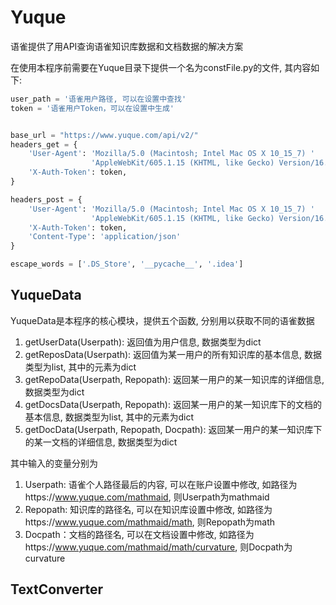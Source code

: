 # Yuque

语雀提供了用API查询语雀知识库数据和文档数据的解决方案

在使用本程序前需要在Yuque目录下提供一个名为constFile.py的文件, 其内容如下:

```python
user_path = '语雀用户路径, 可以在设置中查找'
token = '语雀用户Token，可以在设置中生成'


base_url = "https://www.yuque.com/api/v2/"
headers_get = {
    'User-Agent': 'Mozilla/5.0 (Macintosh; Intel Mac OS X 10_15_7) '
                  'AppleWebKit/605.1.15 (KHTML, like Gecko) Version/16.1 Safari/605.1.15',
    'X-Auth-Token': token,
}

headers_post = {
    'User-Agent': 'Mozilla/5.0 (Macintosh; Intel Mac OS X 10_15_7) '
                  'AppleWebKit/605.1.15 (KHTML, like Gecko) Version/16.1 Safari/605.1.15',
    'X-Auth-Token': token,
    'Content-Type': 'application/json'
}

escape_words = ['.DS_Store', '__pycache__', '.idea']
```
## YuqueData

YuqueData是本程序的核心模块，提供五个函数, 分别用以获取不同的语雀数据

1. getUserData(Userpath): 返回值为用户信息, 数据类型为dict
2. getReposData(Userpath): 返回值为某一用户的所有知识库的基本信息, 数据类型为list, 其中的元素为dict
3. getRepoData(Userpath, Repopath): 返回某一用户的某一知识库的详细信息, 数据类型为dict
4. getDocsData(Userpath, Repopath): 返回某一用户的某一知识库下的文档的基本信息, 数据类型为list, 其中的元素为dict
5. getDocData(Userpath, Repopath, Docpath): 返回某一用户的某一知识库下的某一文档的详细信息, 数据类型为dict

其中输入的变量分别为

1. Userpath: 语雀个人路径最后的内容, 可以在账户设置中修改, 如路径为https://www.yuque.com/mathmaid, 则Userpath为mathmaid
2. Repopath: 知识库的路径名, 可以在知识库设置中修改, 如路径为https://www.yuque.com/mathmaid/math, 则Repopath为math
3. Docpath：文档的路径名, 可以在文档设置中修改, 如路径为https://www.yuque.com/mathmaid/math/curvature, 则Docpath为curvature

## TextConverter

